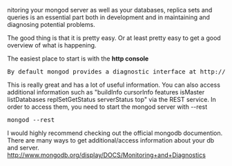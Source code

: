 
nitoring your mongod server as well as your databases, replica sets and queries is an essential part both in development and in maintaining and diagnosing potential problems.

The good thing is that it is pretty easy. Or at least pretty easy to get a good overview of what is happening.

The easiest place to start is with the <b>http console</b>

<pre>
By default mongod provides a diagnostic interface at http://localhost:28017
</pre>

This is really great and has a lot of useful information. You can also access additional information such as "buildInfo cursorInfo features isMaster listDatabases replSetGetStatus serverStatus top" via the REST service. In order to access them, you need to start the mongod server with --rest

<pre>
mongod --rest
</pre>

I would highly recommend checking out the official mongodb documention. There are many ways to get additional/access information about your db and server.
http://www.mongodb.org/display/DOCS/Monitoring+and+Diagnostics

